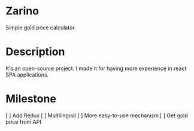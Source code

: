 # Zarino
Simple gold price calculator.

# Description
It's an open-source project. I made it for having more experience in react SPA applications.

# Milestone
[ ] Add Redux
[ ] Multilingual
[ ] More easy-to-use mechanism
[ ] Get gold price from API

